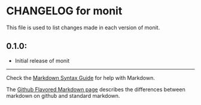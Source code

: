 # CHANGELOG for monit

This file is used to list changes made in each version of monit.

## 0.1.0:

* Initial release of monit

- - -
Check the [Markdown Syntax Guide](http://daringfireball.net/projects/markdown/syntax) for help with Markdown.

The [Github Flavored Markdown page](http://github.github.com/github-flavored-markdown/) describes the differences between markdown on github and standard markdown.
